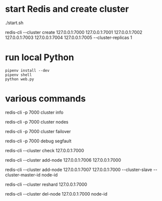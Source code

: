 # start Redis and create cluster
./start.sh

redis-cli --cluster create 127.0.0.1:7000 127.0.0.1:7001 127.0.0.1:7002 127.0.0.1:7003 127.0.0.1:7004 127.0.0.1:7005 --cluster-replicas 1

# run local Python 

```
pipenv install --dev
pipenv shell
python web.py
```

# various commands

redis-cli -p 7000 cluster info

redis-cli -p 7000 cluster nodes

redis-cli -p 7000 cluster failover

redis-cli -p 7000 debug segfault

redis-cli --cluster check 127.0.0.1:7000

redis-cli --cluster add-node 127.0.0.1:7006 127.0.0.1:7000

redis-cli --cluster add-node 127.0.0.1:7007 127.0.0.1:7000 --cluster-slave --cluster-master-id node-id

redis-cli --cluster reshard 127.0.0.1:7000

redis-cli --cluster del-node 127.0.0.1:7000 node-id
